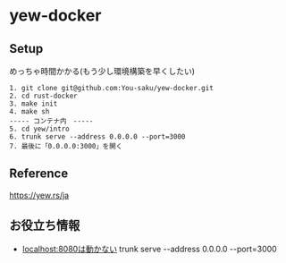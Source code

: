 # yew-docker

## Setup
めっちゃ時間かかる(もう少し環境構築を早くしたい)
```
1. git clone git@github.com:You-saku/yew-docker.git
2. cd rust-docker
3. make init
4. make sh
----- コンテナ内　-----
5. cd yew/intro
6. trunk serve --address 0.0.0.0 --port=3000
7. 最後に「0.0.0.0:3000」を開く
```

## Reference
https://yew.rs/ja


## お役立ち情報
* [localhost:8080は動かない](https://stackoverflow.com/questions/72309114/docker-container-didnt-send-any-data?noredirect=1#comment127746034_72309114)
trunk serve --address 0.0.0.0 --port=3000